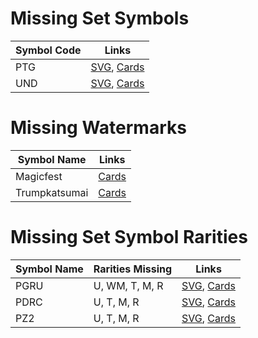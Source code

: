 # Missing Set Symbols
| Symbol Code | Links |
| ----------- | ----- |
| PTG | [SVG](https://svgs.scryfall.io/sets/ptg.svg), [Cards](https://scryfall.com/sets/ptg) |
| UND | [SVG](https://svgs.scryfall.io/sets/und.svg), [Cards](https://scryfall.com/sets/und) |

# Missing Watermarks
| Symbol Name | Links |
| ----------- | ----- |
| Magicfest | [Cards](https://api.scryfall.com/cards/search?q=watermark:magicfest) |
| Trumpkatsumai | [Cards](https://api.scryfall.com/cards/search?q=watermark:trumpkatsumai) |

# Missing Set Symbol Rarities
| Symbol Name | Rarities Missing | Links |
| ----------- | ---------------- | ----- |
| PGRU | U, WM, T, M, R | [SVG](https://svgs.scryfall.io/sets/pgru.svg), [Cards](https://scryfall.com/sets/pgru) |
| PDRC | U, T, M, R | [SVG](https://svgs.scryfall.io/sets/pdrc.svg), [Cards](https://scryfall.com/sets/pdrc) |
| PZ2 | U, T, M, R | [SVG](https://svgs.scryfall.io/sets/pz2.svg), [Cards](https://scryfall.com/sets/pz2) |
